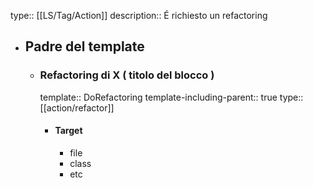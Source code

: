 type:: [[LS/Tag/Action]]
description:: É richiesto un refactoring

- ## Padre del template
	- ### Refactoring di X ( titolo del blocco )
	  template:: DoRefactoring
	  template-including-parent:: true
	  type:: [[action/refactor]]
		- #### Target
			- file
			- class
			- etc